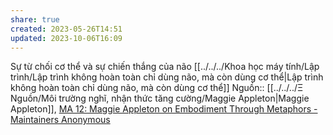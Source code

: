 ```yaml
---
share: true
created: 2023-05-26T14:51
updated: 2023-10-06T16:09
---
```

Sự từ chối cơ thể và sự chiến thắng của não
[[../../../Khoa học máy tính/Lập trình/Lập trình không hoàn toàn chỉ dùng não, mà còn dùng cơ thể|Lập trình không hoàn toàn chỉ dùng não, mà còn dùng cơ thể]]
Nguồn:: [[../../../Ξ Nguồn/Môi trường nghĩ, nhận thức tăng cường/Maggie Appleton|Maggie Appleton]], [MA 12: Maggie Appleton on Embodiment Through Metaphors - Maintainers Anonymous](https://maintainersanonymous.com/metaphor/#t=01:04)
